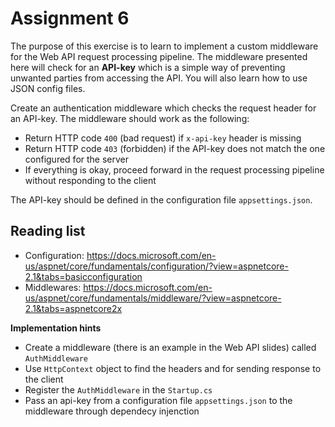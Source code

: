 # Assignment 6

The purpose of this exercise is to learn to implement a custom middleware for the Web API request processing pipeline. The middleware presented here will check for an __API-key__ which is a simple way of preventing unwanted parties from accessing the API. You will also learn how to use JSON config files.

Create an authentication middleware which checks the request header for an API-key. The middleware should work as the following:

- Return HTTP code ``400`` (bad request) if ``x-api-key`` header is missing
- Return HTTP code ``403`` (forbidden) if the API-key does not match the one configured for the server
- If everything is okay, proceed forward in the request processing pipeline without responding to the client

The API-key should be defined in the configuration file ``appsettings.json``.

## Reading list

- Configuration: https://docs.microsoft.com/en-us/aspnet/core/fundamentals/configuration/?view=aspnetcore-2.1&tabs=basicconfiguration
- Middlewares: https://docs.microsoft.com/en-us/aspnet/core/fundamentals/middleware/?view=aspnetcore-2.1&tabs=aspnetcore2x

**Implementation hints**

- Create a middleware (there is an example in the Web API slides) called ``AuthMiddleware``
- Use ``HttpContext`` object to find the headers and for sending response to the client
- Register the ``AuthMiddleware`` in the ``Startup.cs``
- Pass an api-key from a configuration file ``appsettings.json`` to the middleware through dependecy injenction